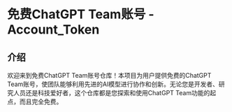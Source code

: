 # 免费ChatGPT Team账号 - Account_Token

## 介绍

欢迎来到免费ChatGPT Team账号仓库！本项目为用户提供免费的ChatGPT Team账号，使团队能够利用先进的AI模型进行协作和创新。无论您是开发者、研究人员还是科技爱好者，这个仓库都是您探索和使用ChatGPT Team功能的起点，而且完全免费。
